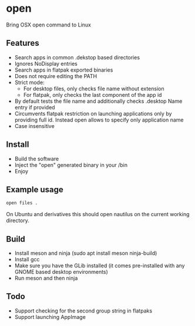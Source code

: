 # open
Bring OSX open command to Linux

## Features
- Search apps in common .dekstop based directories
- Ignores NoDisplay entries
- Search apps in flatpak exported binaries
- Does not require editing the PATH
- Strict mode:
    - For desktop files, only checks file name without extension
    - For flatpak, only checks the last component of the app id
- By default tests the file name and additionally checks .desktop Name entry if provided
- Circumvents flatpak restriction on launching applications only by providing full id. Instead open allows to specify only application name
- Case insensitive

## Install
- Build the software
- Inject the "open" generated binary in your /bin
- Enjoy

## Example usage

```bash
open files .
```
On Ubuntu and derivatives this should open nautilus on the current working directory.

## Build
- Install meson and ninja (sudo apt install meson ninja-build)
- Install gcc
- Make sure you have the GLib installed (it comes pre-installed with any GNOME based desktop environments)
- Run meson and then ninja

## Todo
- Support checking for the second group string in flatpaks
- Support launching AppImage
